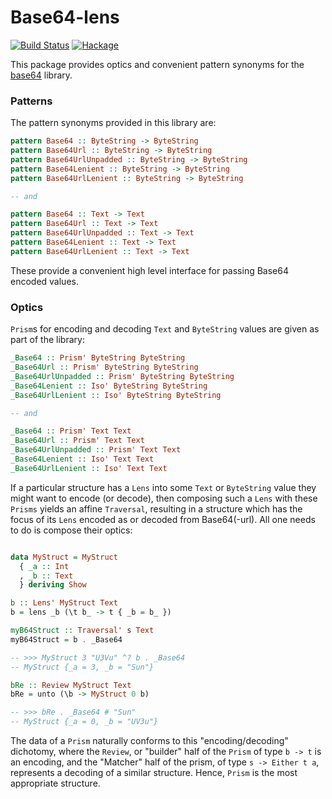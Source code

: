 # Base64-lens

[![Build Status](https://travis-ci.com/emilypi/base64-lens.svg?branch=master)](https://travis-ci.com/emilypi/base64-lens)
[![Hackage](https://img.shields.io/hackage/v/base64-lens.svg)](https://hackage.haskell.org/package/base64-lens)

This package provides optics and convenient pattern synonyms for the [base64](https://hackage.haskell.org/package/base64) library.

### Patterns

The pattern synonyms provided in this library are:

```haskell
pattern Base64 :: ByteString -> ByteString
pattern Base64Url :: ByteString -> ByteString
pattern Base64UrlUnpadded :: ByteString -> ByteString
pattern Base64Lenient :: ByteString -> ByteString
pattern Base64UrlLenient :: ByteString -> ByteString

-- and 

pattern Base64 :: Text -> Text
pattern Base64Url :: Text -> Text
pattern Base64UrlUnpadded :: Text -> Text
pattern Base64Lenient :: Text -> Text
pattern Base64UrlLenient :: Text -> Text
```

These provide a convenient high level interface for passing Base64 encoded values.


### Optics

`Prism`s for encoding and decoding `Text` and `ByteString` values are given as part of the library:


```haskell
_Base64 :: Prism' ByteString ByteString
_Base64Url :: Prism' ByteString ByteString
_Base64UrlUnpadded :: Prism' ByteString ByteString
_Base64Lenient :: Iso' ByteString ByteString
_Base64UrlLenient :: Iso' ByteString ByteString

-- and

_Base64 :: Prism' Text Text
_Base64Url :: Prism' Text Text
_Base64UrlUnpadded :: Prism' Text Text
_Base64Lenient :: Iso' Text Text
_Base64UrlLenient :: Iso' Text Text
```

If a particular structure has a `Lens` into some `Text` or `ByteString` value they might want to encode (or decode), then composing such a `Lens` with these `Prisms` yields an affine `Traversal`, resulting in a structure which has the focus of its `Lens` encoded as or decoded from Base64(-url). All one needs to do is compose their optics:

```haskell

data MyStruct = MyStruct
  { _a :: Int
  , _b :: Text
  } deriving Show

b :: Lens' MyStruct Text
b = lens _b (\t b_ -> t { _b = b_ })

myB64Struct :: Traversal' s Text
myB64Struct = b . _Base64

-- >>> MyStruct 3 "U3Vu" ^? b . _Base64
-- MyStruct {_a = 3, _b = "Sun"}

bRe :: Review MyStruct Text
bRe = unto (\b -> MyStruct 0 b)

-- >>> bRe . _Base64 # "Sun"
-- MyStruct {_a = 0, _b = "UV3u"}
```

The data of a `Prism` naturally conforms to this "encoding/decoding" dichotomy, where the `Review`, or "builder" half of the `Prism` of type `b -> t` is an encoding, and the "Matcher" half of the prism, of type `s -> Either t a`, represents a decoding of a similar structure. Hence, `Prism` is the most appropriate structure.
